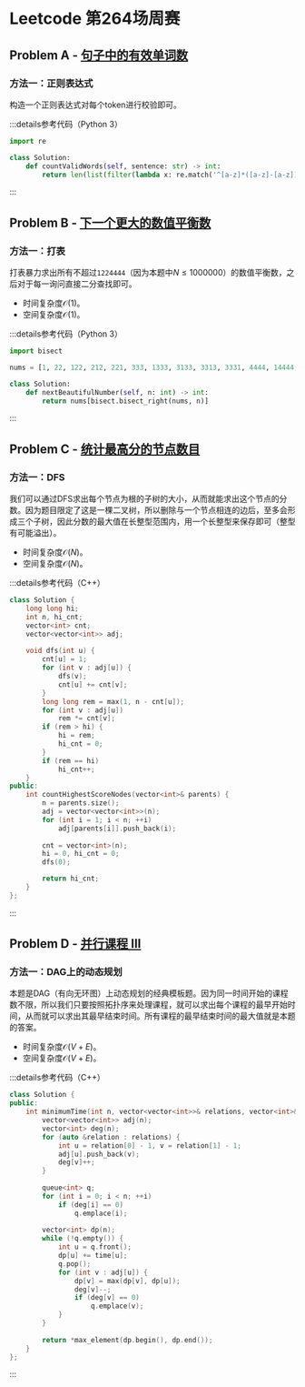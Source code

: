 # Leetcode 第264场周赛

## Problem A - [句子中的有效单词数](https://leetcode.cn/problems/number-of-valid-words-in-a-sentence/)

### 方法一：正则表达式

构造一个正则表达式对每个token进行校验即可。

:::details参考代码（Python 3）

```python
import re

class Solution:
    def countValidWords(self, sentence: str) -> int:
        return len(list(filter(lambda x: re.match('^[a-z]*([a-z]-[a-z])?[a-z]*[!\.,]?$', x), sentence.split())))
```

:::

## Problem B - [下一个更大的数值平衡数](https://leetcode.cn/problems/next-greater-numerically-balanced-number/)

### 方法一：打表

打表暴力求出所有不超过`1224444`（因为本题中$N\le1000000$）的数值平衡数，之后对于每一询问直接二分查找即可。

- 时间复杂度$\mathcal{O}(1)$。
- 空间复杂度$\mathcal{O}(1)$。

:::details参考代码（Python 3）

```python
import bisect

nums = [1, 22, 122, 212, 221, 333, 1333, 3133, 3313, 3331, 4444, 14444, 22333, 23233, 23323, 23332, 32233, 32323, 32332, 33223, 33232, 33322, 41444, 44144, 44414, 44441, 55555, 122333, 123233, 123323, 123332, 132233, 132323, 132332, 133223, 133232, 133322, 155555, 212333, 213233, 213323, 213332, 221333, 223133, 223313, 223331, 224444, 231233, 231323, 231332, 232133, 232313, 232331, 233123, 233132, 233213, 233231, 233312, 233321, 242444, 244244, 244424, 244442, 312233, 312323, 312332, 313223, 313232, 313322, 321233, 321323, 321332, 322133, 322313, 322331, 323123, 323132, 323213, 323231, 323312, 323321, 331223, 331232, 331322, 332123, 332132, 332213, 332231, 332312, 332321, 333122, 333212, 333221, 422444, 424244, 424424, 424442, 442244, 442424, 442442, 444224, 444242, 444422, 515555, 551555, 555155, 555515, 555551, 666666, 1224444]

class Solution:
    def nextBeautifulNumber(self, n: int) -> int:
        return nums[bisect.bisect_right(nums, n)]
```

:::

## Problem C - [统计最高分的节点数目](https://leetcode.cn/problems/count-nodes-with-the-highest-score/)

### 方法一：DFS

我们可以通过DFS求出每个节点为根的子树的大小，从而就能求出这个节点的分数。因为题目限定了这是一棵二叉树，所以删除与一个节点相连的边后，至多会形成三个子树，因此分数的最大值在长整型范围内，用一个长整型来保存即可（整型有可能溢出）。

- 时间复杂度$\mathcal{O}(N)$。
- 空间复杂度$\mathcal{O}(N)$。

:::details参考代码（C++）

```cpp
class Solution {
    long long hi;
    int n, hi_cnt;
    vector<int> cnt;
    vector<vector<int>> adj;
    
    void dfs(int u) {
        cnt[u] = 1;
        for (int v : adj[u]) {
            dfs(v);
            cnt[u] += cnt[v];
        }
        long long rem = max(1, n - cnt[u]);
        for (int v : adj[u])
            rem *= cnt[v];
        if (rem > hi) {
            hi = rem;
            hi_cnt = 0;
        }
        if (rem == hi)
            hi_cnt++;
    }
public:
    int countHighestScoreNodes(vector<int>& parents) {
        n = parents.size();
        adj = vector<vector<int>>(n);
        for (int i = 1; i < n; ++i)
            adj[parents[i]].push_back(i);
        
        cnt = vector<int>(n);
        hi = 0, hi_cnt = 0;
        dfs(0);

        return hi_cnt;
    }
};
```

:::

## Problem D - [并行课程 III](https://leetcode.cn/problems/parallel-courses-iii/)

### 方法一：DAG上的动态规划

本题是DAG（有向无环图）上动态规划的经典模板题。因为同一时间开始的课程数不限，所以我们只要按照拓扑序来处理课程，就可以求出每个课程的最早开始时间，从而就可以求出其最早结束时间。所有课程的最早结束时间的最大值就是本题的答案。

- 时间复杂度$\mathcal{O}(V+E)$。
- 空间复杂度$\mathcal{O}(V+E)$。

:::details参考代码（C++）

```cpp
class Solution {
public:
    int minimumTime(int n, vector<vector<int>>& relations, vector<int>& time) {
        vector<vector<int>> adj(n);
        vector<int> deg(n);
        for (auto &relation : relations) {
            int u = relation[0] - 1, v = relation[1] - 1;
            adj[u].push_back(v);
            deg[v]++;
        }
        
        queue<int> q;
        for (int i = 0; i < n; ++i)
            if (deg[i] == 0)
                q.emplace(i);
        
        vector<int> dp(n);
        while (!q.empty()) {
            int u = q.front();
            dp[u] += time[u];
            q.pop();
            for (int v : adj[u]) {
                dp[v] = max(dp[v], dp[u]);
                deg[v]--;
                if (deg[v] == 0)
                    q.emplace(v);
            }
        }
        
        return *max_element(dp.begin(), dp.end());
    }
};
```

:::
